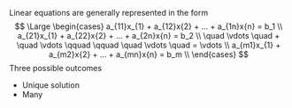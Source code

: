 Linear equations are generally represented in the form
$$
\Large
\begin{cases}
a_{11}x_{1} + a_{12}x{2} + ... + a_{1n}x{n} = b_1 \\
a_{21}x_{1} + a_{22}x{2} + ... + a_{2n}x{n} = b_2 \\
\quad \vdots \quad + \quad \vdots \qquad \qquad \quad \vdots \quad = \vdots \\
a_{m1}x_{1} + a_{m2}x{2} + ... + a_{mn}x{n} = b_m \\
\end{cases}
$$ Three possible outcomes
- Unique solution
- Many 